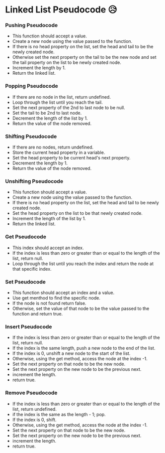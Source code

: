 # Linked List Pseudocode 😥

### Pushing Pseudocode

- This function should accept a value.
- Create a new node using the value passed to the function.
- If there is no head property on the list, set the head and tail to be the newly created node.
- Otherwise set the next property on the tail to be the new node and set the tail property on the list to be newly created node.
- Increment the length by 1.
- Return the linked list.

### Popping Pseudocode

- If there are no node in the list, return undefined.
- Loop through the list until you reach the tail.
- Set the next property of the 2nd to last node to be null.
- Set the tail to be 2nd to last node.
- Decrement the length of the list by 1.
- Return the value of the node removed.

### Shifting Pseudocode

- If there are no nodes, return undefined.
- Store the current head property in a variable.
- Set the head property to be current head's next property.
- Decrement the length by 1.
- Return the value of the node removed.

### Unshifting Pseudocode

- This function should accept a value.
- Create a new node using the value passed to the function.
- If there is no head property on the list, set the head and tail to be newly created node.
- Set the head property on the list to be that newly created node.
- Increment the length of the list by 1.
- Return the linked list.

### Get Pseudocode

- This index should accept an index.
- If the index is less than zero or greater than or equal to the length of the list, return null.
- Loop through the list until you reach the index and return the node at that specific index.

### Set Pseudocode

- This function should accept an index and a value.
- Use get menthod to find the specific node.
- If the node is not found return false.
- Otherwise, set the value of that node to be the value passed to the function and return true.

### Insert Pseudocode

- If the index is less than zero or greater than or equal to the length of the list, return null.
- If the index is the same length, push a new node to the end of the list.
- If the index is 0, unshift a new node to the start of the list.
- Otherwise, using the get method, access the node at the index -1.
- Set the next property on that node to be the new node.
- Set the next property on the new node to be the previous next.
- increment the length.
- return true.

### Remove Pseudocode

- If the index is less than zero or greater than or equal to the length of the list, return undefined.
- if the index is the same as the length - 1; pop.
- If the index is 0, shift.
- Otherwise, using the get method, access the node at the index -1.
- Set the next property on that node to be the new node.
- Set the next property on the new node to be the previous next.
- increment the length.
- return true.
